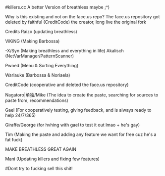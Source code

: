#killers.cc
A better Version of breathless maybe ;^)

Why is this existing and not on the face.us repo?
The face.us repository got deleted by faithful (CreditCode) the creator, long live the original fork

Credits
Raizo (updating breathless)

ViKiNG (Making Barbossa)

-X/Syn (Making breathless and everything in life) Akalisch (NetVarManager/PatternScanner)

Pwned (Menu & Sorting Everything)

Warlauke (Barbossa & Noriaela)

CreditCode (cooperative and deleted the face.us repository)

Nagatoro|单独/Mike (The idea to create the paste, searching for sources to paste from, recommendations)

Gael (For cooperatively testing, giving feedback, and is always ready to help 24/7/365)

Giraffe/George (for hvhing with gael to test it out lmao + he's gay)

Tim (Making the paste and adding any feature we want for free cuz he's a fat fuck)

MAKE BREATHLESS GREAT AGAIN

Mani (Updating killers and fixing few features)

#Dont try to fucking sell this shit! 
